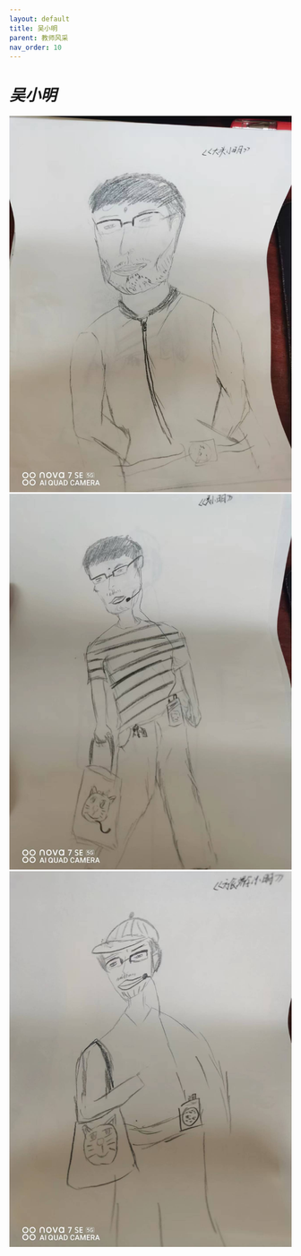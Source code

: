 ```yaml
---
layout: default
title: 吴小明
parent: 教师风采
nav_order: 10
---
```


# *吴小明*

![吴小明画像1](/drawings/吴小明_1.jpg)  
![吴小明画像2](/drawings/吴小明_2.jpg)  
![吴小明画像3](/drawings/吴小明_3.jpg)
